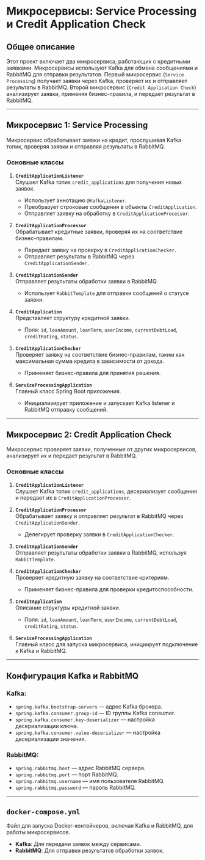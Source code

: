 # Микросервисы: Service Processing и Credit Application Check

## Общее описание
Этот проект включает два микросервиса, работающих с кредитными заявками. Микросервисы используют Kafka для обмена сообщениями и RabbitMQ для отправки результатов. Первый микросервис (`Service Processing`) получает заявки через Kafka, проверяет их и отправляет результаты в RabbitMQ. Второй микросервис (`Credit Application Check`) анализирует заявки, применяя бизнес-правила, и передает результат в RabbitMQ.

---

## Микросервис 1: **Service Processing**

Микросервис обрабатывает заявки на кредит, прослушивая Kafka топик, проверяя заявки и отправляя результаты в RabbitMQ.

### Основные классы

1. **`CreditApplicationListener`**  
   Слушает Kafka топик `credit_applications` для получения новых заявок.  
   - Использует аннотацию `@KafkaListener`.
   - Преобразует строковые сообщения в объекты `CreditApplication`.
   - Отправляет заявку на обработку в `CreditApplicationProcessor`.

2. **`CreditApplicationProcessor`**  
   Обрабатывает кредитные заявки, проверяя их на соответствие бизнес-правилам.  
   - Передает заявку на проверку в `CreditApplicationChecker`.
   - Отправляет результаты в RabbitMQ через `CreditApplicationSender`.

3. **`CreditApplicationSender`**  
   Отправляет результаты обработки заявки в RabbitMQ.  
   - Использует `RabbitTemplate` для отправки сообщений о статусе заявки.

4. **`CreditApplication`**  
   Представляет структуру кредитной заявки.  
   - Поля: `id`, `loanAmount`, `loanTerm`, `userIncome`, `currentDebtLoad`, `creditRating`, `status`.

5. **`CreditApplicationChecker`**  
   Проверяет заявку на соответствие бизнес-правилам, таким как максимальная сумма кредита в зависимости от дохода.  
   - Применяет бизнес-правила для принятия решения.

6. **`ServiceProcessingApplication`**  
   Главный класс Spring Boot приложения.  
   - Инициализирует приложение и запускает Kafka listener и RabbitMQ отправку сообщений.

---

## Микросервис 2: **Credit Application Check**

Микросервис проверяет заявки, полученные от других микросервисов, анализирует их и передает результат в RabbitMQ.

### Основные классы

1. **`CreditApplicationListener`**  
   Слушает Kafka топик `credit_applications`, десериализует сообщения и передает их в `CreditApplicationProcessor`.

2. **`CreditApplicationProcessor`**  
   Обрабатывает заявку и отправляет результат в RabbitMQ через `CreditApplicationSender`.  
   - Делегирует проверку заявки в `CreditApplicationChecker`.

3. **`CreditApplicationSender`**  
   Отправляет результаты обработки заявки в RabbitMQ, используя `RabbitTemplate`.

4. **`CreditApplicationChecker`**  
   Проверяет кредитную заявку на соответствие критериям.  
   - Применяет бизнес-правила для проверки кредитоспособности.

5. **`CreditApplication`**  
   Описание структуры кредитной заявки.  
   - Поля: `id`, `loanAmount`, `loanTerm`, `userIncome`, `currentDebtLoad`, `creditRating`, `status`.

6. **`ServiceProcessingApplication`**  
   Главный класс для запуска микросервиса, инициирует подключение к Kafka и RabbitMQ.

---

## Конфигурация Kafka и RabbitMQ

### Kafka:
- `spring.kafka.bootstrap-servers` — адрес Kafka брокера.
- `spring.kafka.consumer.group-id` — ID группы Kafka consumer.
- `spring.kafka.consumer.key-deserializer` — настройка десериализации ключа.
- `spring.kafka.consumer.value-deserializer` — настройка десериализации значения.

### RabbitMQ:
- `spring.rabbitmq.host` — адрес RabbitMQ сервера.
- `spring.rabbitmq.port` — порт RabbitMQ.
- `spring.rabbitmq.username` — имя пользователя RabbitMQ.
- `spring.rabbitmq.password` — пароль RabbitMQ.

---

## `docker-compose.yml`

Файл для запуска Docker-контейнеров, включая Kafka и RabbitMQ, для работы микросервисов.

- **Kafka**: Для передачи заявок между сервисами.
- **RabbitMQ**: Для отправки результатов обработки заявок.
